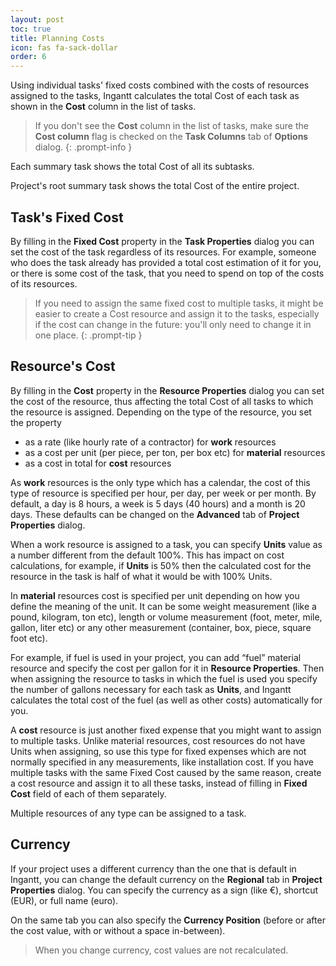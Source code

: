 ```yaml
---
layout: post
toc: true
title: Planning Costs
icon: fas fa-sack-dollar
order: 6
---
```

Using individual tasks' fixed costs combined with the costs of resources assigned to the tasks, Ingantt calculates the total Cost of each task as shown in the **Cost** column in the list of tasks.

> If you don't see the **Cost** column in the list of tasks, make sure the **Cost column** flag is checked on the **Task Columns** tab of **Options** dialog.
{: .prompt-info }

Each summary task shows the total Cost of all its subtasks.

Project's root summary task shows the total Cost of the entire project.

## Task's Fixed Cost

By filling in the **Fixed Cost** property in the **Task Properties** dialog you can set the cost of the task regardless of its resources. For example, someone who does the task already has provided a total cost estimation of it for you, or there is some cost of the task, that you need to spend on top of the costs of its resources.

> If you need to assign the same fixed cost to multiple tasks, it might be easier to create a Cost resource and assign it to the tasks, especially if the cost can change in the future: you'll only need to change it in one place.
{: .prompt-tip }

## Resource's Cost

By filling in the **Cost** property in the **Resource Properties** dialog you can set the cost of the resource, thus affecting the total Cost of all tasks to which the resource is assigned. Depending on the type of the resource, you set the property

- as a rate (like hourly rate of a contractor) for **work** resources
- as a cost per unit (per piece, per ton, per box etc) for **material** resources
- as a cost in total for **cost** resources

As **work** resources is the only type which has a calendar, the cost of this type of resource is specified per hour, per day, per week or per month. By default, a day is 8 hours, a week is 5 days (40 hours) and a month is 20 days. These defaults can be changed on the **Advanced** tab of **Project Properties** dialog.

When a work resource is assigned to a task, you can specify **Units** value as a number different from the default 100%. This has impact on cost calculations, for example, if **Units** is 50% then the calculated cost for the resource in the task is half of what it would be with 100% Units.

In **material** resources cost is specified per unit depending on how you define the meaning of the unit. It can be some weight measurement (like a pound, kilogram, ton etc), length or volume measurement (foot, meter, mile, gallon, liter etc) or any other measurement (container, box, piece, square foot etc).

For example, if fuel is used in your project, you can add “fuel” material resource and specify the cost per gallon for it in **Resource Properties**. Then when assigning the resource to tasks in which the fuel is used you specify the number of gallons necessary for each task as **Units**, and Ingantt calculates the total cost of the fuel (as well as other costs) automatically for you.

A **cost** resource is just another fixed expense that you might want to assign to multiple tasks. Unlike material resources, cost resources do not have Units when assigning, so use this type for fixed expenses which are not normally specified in any measurements, like installation cost. If you have multiple tasks with the same Fixed Cost caused by the same reason, create a cost resource and assign it to all these tasks, instead of filling in **Fixed Cost** field of each of them separately.

Multiple resources of any type can be assigned to a task.

## Currency

If your project uses a different currency than the one that is default in Ingantt, you can change the default currency on the **Regional** tab in **Project Properties** dialog. You can specify the currency as a sign (like €), shortcut (EUR), or full name (euro).

On the same tab you can also specify the **Currency Position** (before or after the cost value, with or without a space in-between).

> When you change currency, cost values are not recalculated.
